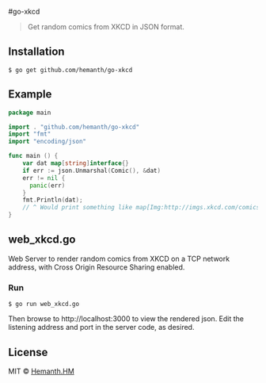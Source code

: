 #go-xkcd
> Get random comics from XKCD in JSON format.

## Installation

```
$ go get github.com/hemanth/go-xkcd
```

## Example

```go
package main

import . "github.com/hemanth/go-xkcd"
import "fmt"
import "encoding/json"

func main () {
	var dat map[string]interface{}
	if err := json.Unmarshal(Comic(), &dat)
	err != nil {
	  panic(err)
	}
	fmt.Println(dat);
	// ^ Would print something like map[Img:http://imgs.xkcd.com/comics/fmri.png Title:fMRI]
}
```

## web_xkcd.go
Web Server to render random comics from XKCD on a TCP network address, with Cross Origin Resource Sharing enabled.

### Run

```
$ go run web_xkcd.go
```
Then browse to http://localhost:3000 to view the rendered json.
Edit the listening address and port in the server code, as desired.

## License

MIT © [Hemanth.HM](http://h3manth.com)

